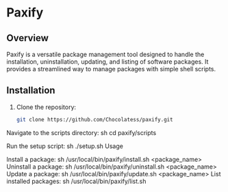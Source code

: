 # Paxify

## Overview

Paxify is a versatile package management tool designed to handle the installation, uninstallation, updating, and listing of software packages. It provides a streamlined way to manage packages with simple shell scripts.

## Installation

1. Clone the repository:
   ```sh
   git clone https://github.com/Chocolatess/paxify.git
Navigate to the scripts directory:
sh
cd paxify/scripts

Run the setup script:
sh
./setup.sh
Usage

Install a package:
sh
/usr/local/bin/paxify/install.sh <package_name>
Uninstall a package:
sh
/usr/local/bin/paxify/uninstall.sh <package_name>
Update a package:
sh
/usr/local/bin/paxify/update.sh <package_name>
List installed packages:
sh
/usr/local/bin/paxify/list.sh